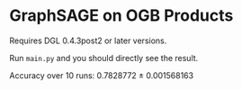 # GraphSAGE on OGB Products

Requires DGL 0.4.3post2 or later versions.

Run `main.py` and you should directly see the result.

Accuracy over 10 runs: 0.7828772 ± 0.001568163

